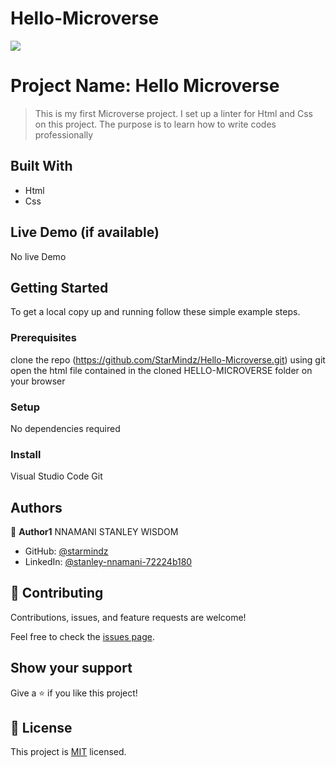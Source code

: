 # Hello-Microverse
![](https://img.shields.io/badge/Microverse-blueviolet)

# Project Name:  Hello Microverse

> This is my first Microverse project. I set up a linter for Html and Css on this project. The purpose is to learn how to write codes professionally


## Built With

- Html
- Css


## Live Demo (if available)

No live Demo


## Getting Started




To get a local copy up and running follow these simple example steps.

### Prerequisites
clone the repo (https://github.com/StarMindz/Hello-Microverse.git) using git 
open the html file contained in the cloned HELLO-MICROVERSE folder on your browser
### Setup
No dependencies required
### Install
Visual Studio Code
Git 



## Authors

👤 **Author1**  NNAMANI STANLEY WISDOM

- GitHub: [@starmindz](https://github.com/StarMindz)
- LinkedIn: [@stanley-nnamani-72224b180](https://www.linkedin.com/in/stanley-nnamani-72224b180)


## 🤝 Contributing

Contributions, issues, and feature requests are welcome!

Feel free to check the [issues page](../../issues/).

## Show your support

Give a ⭐️ if you like this project!

## 📝 License

This project is [MIT](./MIT.md) licensed.
